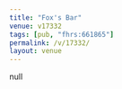 ```yaml
---
title: "Fox's Bar"
venue: v17332
tags: [pub, "fhrs:661865"]
permalink: /v/17332/
layout: venue
---
```

null